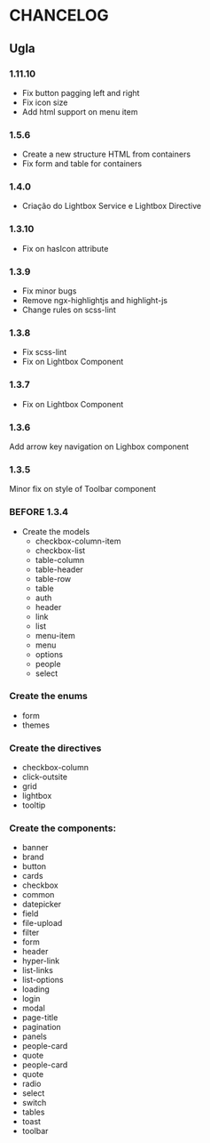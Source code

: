# CHANCELOG
## Ugla
### 1.11.10
- Fix button pagging left and right
- Fix icon size
- Add html support on menu item

### 1.5.6
  - Create a new structure HTML from containers
  - Fix form and table for containers

### 1.4.0
  - Criação do Lightbox Service e Lightbox Directive

### 1.3.10
  - Fix on hasIcon attribute

### 1.3.9
  - Fix minor bugs
  - Remove ngx-highlightjs and highlight-js
  - Change rules on scss-lint

### 1.3.8
  - Fix scss-lint
  - Fix on Lightbox Component

### 1.3.7
  - Fix on Lightbox Component

### 1.3.6
Add arrow key navigation on Lighbox component

### 1.3.5
Minor fix on style of Toolbar component

### BEFORE 1.3.4

* Create the models
  - checkbox-column-item
  - checkbox-list
  - table-column
  - table-header
  - table-row
  - table
  - auth
  - header
  - link
  - list
  - menu-item
  - menu
  - options
  - people
  - select

### Create the enums
  - form
  - themes

### Create the directives
  - checkbox-column
  - click-outsite
  - grid
  - lightbox
  - tooltip

### Create the components:
  - banner
  - brand
  - button
  - cards
  - checkbox
  - common
  - datepicker
  - field
  - file-upload
  - filter
  - form
  - header
  - hyper-link
  - list-links
  - list-options
  - loading
  - login
  - modal
  - page-title
  - pagination
  - panels
  - people-card
  - quote
  - people-card
  - quote
  - radio
  - select
  - switch
  - tables
  - toast
  - toolbar
